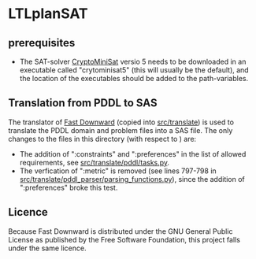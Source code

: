 # LTLplanSAT

## prerequisites
* The SAT-solver [CryptoMiniSat](https://github.com/msoos/cryptominisat) versio 5 needs to be downloaded in an executable called "crytominisat5" (this will usually be the default), and the location of the executables should be added to the path-variables.

## Translation from PDDL to SAS
The translator of [Fast Downward](https://github.com/aibasel/downward) (copied into [src/translate](src/translate)) is used to translate the PDDL domain and problem files into a SAS file. The only changes to the files in this directory (with respect to ) are:
* The addition of ":constraints" and ":preferences" in the list of allowed requirements, see [src/translate/pddl/tasks.py](src/translate/pddl/tasks.py). 
* The verfication of ":metric" is removed (see lines 797-798 in [src/translate/pddl_parser/parsing_functions.py](src/translate/pddl_parser/parsing_functions.py)), since the addition of ":preferences" broke this test.

## Licence

Because Fast Downward is distributed under the GNU General Public License as published by the Free Software Foundation, this project falls under the same licence.